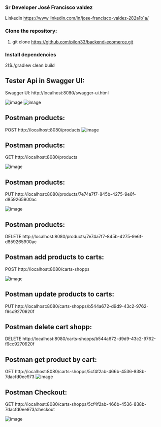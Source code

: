 
### Sr Developer José Francisco valdez
Linkedin https://www.linkedin.com/in/jose-francisco-valdez-282a1b1a/

### Clone the repository:
1) git clone https://github.com/pilon33/backend-ecomerce.git


### Install dependencies
2)$./gradlew clean build


## Tester Api in Swagger UI:
Swagger UI: http://localhost:8080/swagger-ui.html

![image](https://user-images.githubusercontent.com/12847173/147890876-3d27de1e-a496-4e15-80eb-36186e809205.png)
![image](https://user-images.githubusercontent.com/12847173/147890880-cdb01a31-1dd2-4258-a2d4-19d5499ce9fb.png)

## Postman products:
POST http://localhost:8080/products
![image](https://user-images.githubusercontent.com/12847173/147890979-cdee0edb-c02a-46b6-bf2a-10f0dbb75234.png)

## Postman products:
GET http://localhost:8080/products

![image](https://user-images.githubusercontent.com/12847173/147891003-5297adc9-1355-4586-a8e9-2aa498b26636.png)


## Postman products:
PUT http://localhost:8080/products/7e74a7f7-845b-4275-9e6f-d859265900ac

![image](https://user-images.githubusercontent.com/12847173/147891029-d3acfe9e-d565-413e-b719-9579d199720d.png)


## Postman products:
DELETE http://localhost:8080/products/7e74a7f7-845b-4275-9e6f-d859265900ac


## Postman add products to carts:

POST http://localhost:8080/carts-shopps


![image](https://user-images.githubusercontent.com/12847173/147891106-47830e1f-5284-43a8-b195-3552ee8a0623.png)


## Postman update products to carts:

PUT http://localhost:8080/carts-shopps/b544a672-d9d9-43c2-9762-f9cc9270920f

## Postman delete cart shopp:
DELETE http://localhost:8080/carts-shopps/b544a672-d9d9-43c2-9762-f9cc9270920f


## Postman get product by cart:
GET http://localhost:8080/carts-shopps/5cf4f2ab-466b-4536-838b-7dacfd0ee973
![image](https://user-images.githubusercontent.com/12847173/147891368-7d9e4ddd-225d-419f-a801-ba833350b199.png)
## Postman Checkout:

GET http://localhost:8080/carts-shopps/5cf4f2ab-466b-4536-838b-7dacfd0ee973/checkout

![image](https://user-images.githubusercontent.com/12847173/147891383-5f15121b-f40e-4452-8668-cfa5886d1a6d.png)

